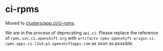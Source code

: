 ci-rpms
===========

Moved to [clusters/app.ci/ci-rpms](https://github.com/openshift/release/tree/master/clusters/app.ci/ci-rpms).

We are in the process of deprecating `api.ci`. Please replace the reference of `rpms.svc.ci.openshift.org` with `artifacts-rpms-openshift-origin-ci-rpms.apps.ci.l2s4.p1.openshiftapps.com` as soon as possible.

